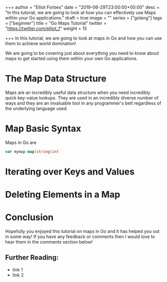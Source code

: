 +++
author = "Elliot Forbes"
date = "2019-06-29T23:00:00+00:00"
desc = "In this tutorial, we are going to look at how you can effectively use Maps within your Go applications."
draft = true
image = ""
series = ["golang"]
tags = ["beginner"]
title = "Go Maps Tutorial"
twitter = "https://twitter.com/elliot_f"
weight = 15

+++
In this tutorial, we are going to look at maps in Go and how you can use them to achieve world domination!

We are going to be covering just about everything you need to know about maps to get started using them within your own Go applications.

# The Map Data Structure 

Maps are an incredibly useful data structure when you need incredibly quick key-value lookups. They are used in an incredibly diverse number of ways and they are an invaluable tool in any programmer's belt regardless of the underlying language used. 

# Map Basic Syntax

Maps in Go are 

```go
var mymap map[string]int
```

# Iterating over Keys and Values

# Deleting Elements in a Map

# Conclusion

Hopefully you enjoyed this tutorial on maps in Go and it has helped you out in some way! If you have any feedback or comments then I would love to hear them in the comments section below!

## Further Reading:

* link 1
* link 2